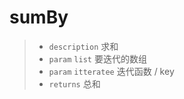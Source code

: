 # sumBy

> - `description` 求和
> - `param` `list` 要迭代的数组
> - `param` `itteratee` 迭代函数 / key
> - `returns` 总和

